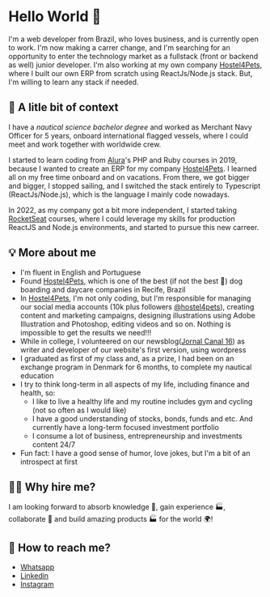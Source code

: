 # Hello World 👋

I'm a web developer from Brazil, who loves business, and is currently open to work. I'm now making a carrer change, and I'm searching for an opportunity to enter the technology market as a fullstack (front or backend as well) junior developer. I'm also working at my own company [Hostel4Pets](https://github.com/hostel4pets), where I built our own ERP from scratch using ReactJs/Node.js stack. But, I'm willing to learn any stack if needed.

##  📖 A litle bit of context

I have a <em>nautical science bachelor degree</em> and worked as Merchant Navy Officer for 5 years, onboard international flagged vessels, where I could meet and work together with worldwide crew.

I started to learn coding from [Alura](https://github.com/alura-cursos)'s PHP and Ruby courses in 2019, because I wanted to create an ERP for my company [Hostel4Pets](https://github.com/hostel4pets). I learned all on my free time onboard and on vacations. From there, we got bigger and bigger, I stopped sailing, and I switched the stack entirely to Typescript (ReactJs/Node.js), which is the language I mainly code nowadays.

In 2022, as my company got a bit more independent, I started taking [RocketSeat](https://github.com/Rocketseat) courses, where I could leverage my skills for production ReactJS and Node.js environments, and started to pursue this new carreer.

## 💡 More about me
* I'm fluent in English and Portuguese
* Found [Hostel4Pets](https://github.com/hostel4pets), which is one of the best (if not the best 🤩) dog boarding and daycare companies in Recife, Brazil
* In [Hostel4Pets](https://github.com/hostel4pets), I'm not only coding, but I'm responsible for managing our social media accounts (10k plus followers [@hostel4pets](https://www.instagram.com/hostel4pets/)), creating content and marketing campaigns, designing illustrations using Adobe Illustration and Photoshop, editing videos and so on. Nothing is impossible to get the results we need!!!
* While in college, I volunteered on our newsblog([Jornal Canal 16](http://jornalcanal16.com.br/)) as writer and developer of our website's first version, using wordpress
* I graduated as first of my class and, as a prize, I had been on an exchange program in Denmark for 6 months, to complete my nautical education
* I try to think long-term in all aspects of my life, including finance and health, so:
  * I like to live a healthy life and my routine includes gym and cycling (not so often as I would like)
  * I have a good understanding of stocks, bonds, funds and etc. And currently have a long-term focused investment portfolio
  * I consume a lot of business, entrepreneurship and investments content 24/7
* Fun fact: I have a good sense of humor, love jokes, but I'm a bit of an introspect at first

## 🙋‍♂️ Why hire me?
I am looking forward to absorb knowledge 🧠, gain experience 🏭, collaborate 🤝 and build amazing products 🏭 for the world 🌍!

## 📲 How to reach me?
* [Whatsapp](https://wa.me/5581999006449)
* [Linkedin](https://www.linkedin.com/in/raphaelc0elh0/)
* [Instagram](https://www.instagram.com/raphaelc0elh0/)
